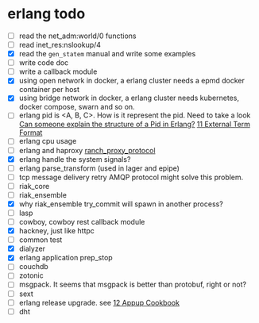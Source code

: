 # erlang todo

- [ ] read the net_adm:world/0 functions
- [ ] read inet_res:nslookup/4
- [x] read the `gen_statem` manual and write some examples
- [ ] write code doc
- [ ] write a callback module
- [x] using open network in docker,  a erlang cluster needs a epmd docker container per host
- [x] using bridge network in docker, a erlang cluster needs kubernetes, docker compose, swarn and so on.
- [ ] erlang pid is <A, B, C>. How is it represent the pid.
	  Need to take a look [Can someone explain the structure of a Pid in Erlang?](https://stackoverflow.com/questions/243363/can-someone-explain-the-structure-of-a-pid-in-erlang)
	  [11 External Term Format](http://erlang.org/doc/apps/erts/erl_ext_dist.html)
- [ ] erlang cpu usage
- [ ] erlang and haproxy
	[ranch_proxy_protocol](https://github.com/heroku/ranch_proxy_protocol)
- [x] erlang handle the system signals?
- [ ] erlang parse_transform (used in lager and epipe)
- [ ] tcp message delivery retry
	AMQP protocol might solve this problem.
- [ ] riak_core
- [ ] riak_ensemble
- [x] why riak_ensemble try_commit will spawn in another process?
- [ ] lasp
- [ ] cowboy, cowboy rest callback module
- [x] hackney, just like httpc
- [ ] common test
- [x] dialyzer
- [x] erlang application prep_stop
- [ ] couchdb
- [ ] zotonic
- [ ] msgpack. It seems that msgpack is better than protobuf, right or not?
- [ ] sext
- [ ] erlang release upgrade.
      see [12 Appup Cookbook](http://erlang.org/doc/design_principles/appup_cookbook.html)
- [ ] dht

